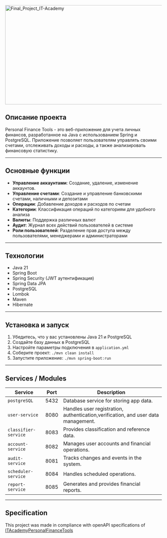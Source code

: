 <img src="https://socialify.git.ci/kib177/Final_Project_IT-Academy/image?language=1&name=1&owner=1&pattern=Signal&pulls=1&stargazers=1&theme=Light" alt="Final_Project_IT-Academy" width="640" height="320" />

## Описание проекта

Personal Finance Tools - это веб-приложение для учета личных финансов, разработанное на Java с использованием Spring и PostgreSQL. Приложение позволяет пользователям управлять своими счетами, отслеживать доходы и расходы, а также анализировать финансовую статистику.

---

## Основные функции

- **Управление аккаунтами**: Создание, удаление, изменение аккаунтов.
- **Управление счетами**: Создание и управление банковскими счетами, наличными и депозитами
- **Операции**: Добавление доходов и расходов по счетам
- **Категории**: Классификация операций по категориям для удобного анализа
- **Валюты**: Поддержка различных валют
- **Аудит**: Журнал всех действий пользователей в системе
- **Роли пользователей**: Разделение прав доступа между пользователями, менеджерами и администраторами
---

## Технологии

- Java 21
- Spring Boot
- Spring Security (JWT аутентификация)
- Spring Data JPA
- PostgreSQL
- Lombok
- Maven
- Hibernate
---


## Установка и запуск

1. Убедитесь, что у вас установлены Java 21 и PostgreSQL
2. Создайте базу данных в PostgreSQL
3. Настройте параметры подключения в `application.yml`
4. Соберите проект: `./mvn clean install`
5. Запустите приложение: `./mvn spring-boot:run`

---

## Services / Modules

| Service              | Port | Description                                                                       |
|----------------------|------|-----------------------------------------------------------------------------------|
| `postgreSQL`         | 5432 | Database service for storing app data.                                            |
| `user-service`       | 8080 | Handles user registration, authentication,verification, and user data management. |
| `classifier-service` | 8083 | Provides classification and reference data.                                       |
| `account-service`    | 8082 | Manages user accounts and financial operations.                                   |
| `audit-service`      | 8081 | Tracks changes and events in the system.                                          |
| `scheduler-service`  | 8084 | Handles scheduled operations.                                                     |
| `report-service`     | 8085 | Generates and provides financial reports.                                         |

---

## Specification
This project was made in compliance with openAPI specifications of [ITAcademyPersonalFinanceTools](https://github.com/WestDragon/ITAcademyPersonalFinanceTools)
